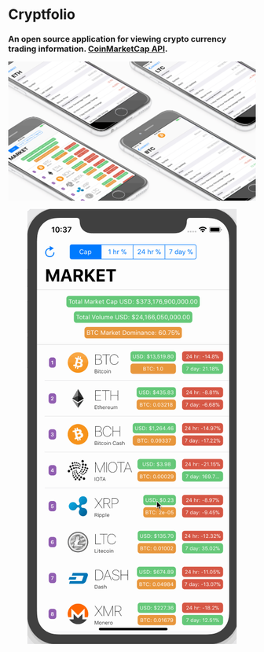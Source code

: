 # Cryptfolio
### An open source application for viewing crypto currency trading information. [CoinMarketCap API](https://coinmarketcap.com/all/views/all/).
![demo](sketch_assets/device_mockups.png?raw=true "Demo")

<p style="text-align:center"><img src ="sketch_assets/cryptfolio_demo.gif" /></p>